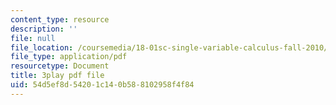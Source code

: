 ```yaml
---
content_type: resource
description: ''
file: null
file_location: /coursemedia/18-01sc-single-variable-calculus-fall-2010/54d5ef8d54201c140b588102958f4f84_1RLctDS2hUQ.pdf
file_type: application/pdf
resourcetype: Document
title: 3play pdf file
uid: 54d5ef8d-5420-1c14-0b58-8102958f4f84
---
```

